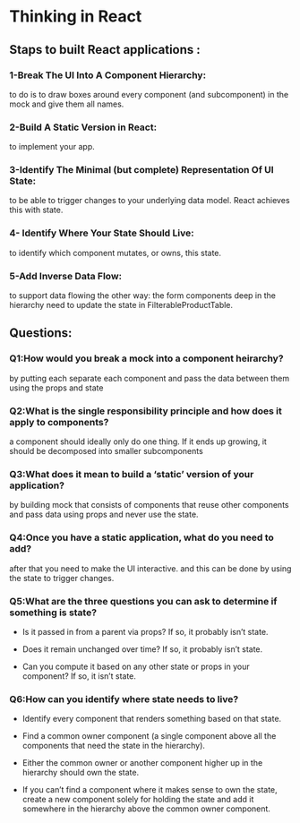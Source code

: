 # Thinking in React


## Staps to built React applications :  

###  1-Break The UI Into A Component Hierarchy:

to do is to draw boxes around every component (and subcomponent) in the mock and give them all names.

###  2-Build A Static Version in React:

to implement your app.

###  3-Identify The Minimal (but complete) Representation Of UI State:

to be able to trigger changes to your underlying data model. React achieves this with state.

### 4- Identify Where Your State Should Live:

to identify which component mutates, or owns, this state.

### 5-Add Inverse Data Flow:

to support data flowing the other way: the form components deep in the hierarchy need to update the state in FilterableProductTable.


## Questions:

### Q1:How would you break a mock into a component heirarchy?

 by putting each separate each component and pass the data between them using the props and state

 ### Q2:What is the single responsibility principle and how does it apply to components?

 a component should ideally only do one thing. If it ends up growing, it should be decomposed into smaller subcomponents

 ### Q3:What does it mean to build a ‘static’ version of your application?

 by building mock that consists of components that reuse other components and pass data using props and never use the state.

 ### Q4:Once you have a static application, what do you need to add?

after that you need to make the UI interactive. and this can be done by using the state to trigger changes.

 ### Q5:What are the three questions you can ask to determine if something is state?

+ Is it passed in from a parent via props? If so, it probably isn’t state.

+ Does it remain unchanged over time? If so, it probably isn’t state.

+ Can you compute it based on any other state or props in your component? If so, it isn’t state.

 ### Q6:How can you identify where state needs to live?

+ Identify every component that renders something based on that state.

+ Find a common owner component (a single component above all the components that need the state in the hierarchy).

+ Either the common owner or another component higher up in the hierarchy should own the state.

+ If you can’t find a component where it makes sense to own the state, create a new component solely for holding the state and add it somewhere in the hierarchy above the common owner component.
